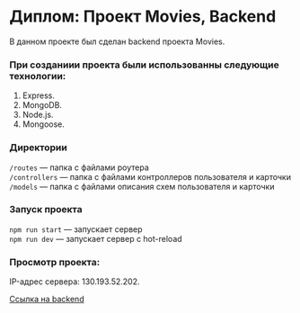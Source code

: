 # Диплом: Проект Movies, Backend

В данном проекте был сделан backend проекта Movies.

### При созданиии проекта были использованны следующие технологии:

1. Express.
2. MongoDB.
3. Node.js.
4. Mongoose.

### Директории

`/routes` — папка с файлами роутера  
`/controllers` — папка с файлами контроллеров пользователя и карточки   
`/models` — папка с файлами описания схем пользователя и карточки

### Запуск проекта

`npm run start` — запускает сервер   
`npm run dev` — запускает сервер с hot-reload

### Просмотр проекта:

IP-адрес сервера: 130.193.52.202.

[Ссылка на backend](https://api.save.movies.nomoredomains.monster)
